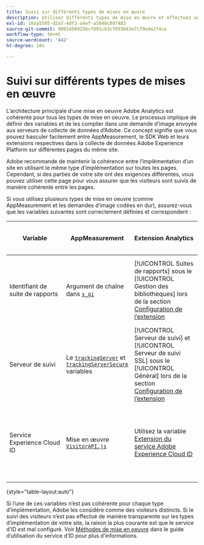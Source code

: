 ```yaml
---
title: Suivi sur différents types de mises en œuvre
description: Utilisez différents types de mise en œuvre et effectuez un suivi transparent des visiteurs entre eux.
exl-id: 18aa5595-d2a7-4df2-a4ef-a5040c097483
source-git-commit: 90914569256cf891cb3cf693843e7cf9ede2f4ce
workflow-type: tm+mt
source-wordcount: '442'
ht-degree: 18%

---
```


# Suivi sur différents types de mises en œuvre

L’architecture principale d’une mise en oeuvre Adobe Analytics est cohérente pour tous les types de mise en oeuvre. Le processus implique de définir des variables et de les compiler dans une demande d’image envoyée aux serveurs de collecte de données d’Adobe. Ce concept signifie que vous pouvez basculer facilement entre AppMeasurement, le SDK Web et leurs extensions respectives dans la collecte de données Adobe Experience Platform sur différentes pages du même site.

Adobe recommande de maintenir la cohérence entre l’implémentation d’un site en utilisant le même type d’implémentation sur toutes les pages. Cependant, si des parties de votre site ont des exigences différentes, vous pouvez utiliser cette page pour vous assurer que les visiteurs sont suivis de manière cohérente entre les pages.

Si vous utilisez plusieurs types de mise en oeuvre (comme AppMeasurement et les demandes d’image codées en dur), assurez-vous que les variables suivantes sont correctement définies et correspondent :

| Variable | AppMeasurement | Extension Analytics | SDK Web | Extension SDK web | Demande d’image codée en dur |
| --- | --- | --- | --- | --- | --- |
| Identifiant de suite de rapports | Argument de chaîne dans [`s_gi`](../vars/functions/s-gi.md) | [!UICONTROL Suites de rapports] sous le [!UICONTROL Gestion des bibliothèques] lors de la section [Configuration de l’extension](https://experienceleague.adobe.com/docs/experience-platform/tags/extensions/client/analytics/overview.html) | Ajoutez Adobe Analytics en tant que service lorsque [Configuration d’un flux de données](https://experienceleague.adobe.com/docs/experience-platform/edge/datastreams/configure.html?lang=fr) | Ajoutez Adobe Analytics en tant que service lorsque [Configuration d’un flux de données](https://experienceleague.adobe.com/docs/experience-platform/edge/datastreams/configure.html?lang=fr) | Partie de l’URL `pathname` (après `/b/ss/`) |
| Serveur de suivi | Le [`trackingServer`](../vars/config-vars/trackingserver.md) et [`trackingServerSecure`](../vars/config-vars/trackingserversecure.md) variables | [!UICONTROL Serveur de suivi] et [!UICONTROL Serveur de suivi SSL] sous le [!UICONTROL Général] lors de la section [Configuration de l’extension](https://experienceleague.adobe.com/docs/experience-platform/tags/extensions/client/analytics/overview.html) | Le `edgeDomain` lorsque [Configuration du SDK Web](https://experienceleague.adobe.com/docs/experience-platform/edge/fundamentals/configuring-the-sdk.html?lang=fr) | Le [!UICONTROL Domaine Edge] when [Configuration de l’extension](https://experienceleague.adobe.com/docs/experience-platform/edge/extension/web-sdk-extension-configuration.html?lang=fr) | Le `hostname` de l’URL de demande d’image |
| Service Experience Cloud ID | Mise en œuvre [`VisitorAPI.js`](https://experienceleague.adobe.com/docs/id-service/using/implementation/setup-analytics.html?lang=fr) | Utilisez la variable [Extension du service Adobe Experience Cloud ID](https://experienceleague.adobe.com/docs/experience-platform/tags/extensions/client/id-service/overview.html) | Utilisez la variable [Extension du service Adobe Experience Cloud ID](https://experienceleague.adobe.com/docs/experience-platform/tags/extensions/client/id-service/overview.html) | Utilisez la variable [Extension du service Adobe Experience Cloud ID](https://experienceleague.adobe.com/docs/experience-platform/tags/extensions/client/id-service/overview.html) | Effectuez une [appel distinct aux serveurs du service d’ID](https://experienceleague.adobe.com/docs/id-service/using/implementation/direct-integration.html) pour obtenir l’identifiant souhaité |

{style=&quot;table-layout:auto&quot;}

Si l’une de ces variables n’est pas cohérente pour chaque type d’implémentation, Adobe les considère comme des visiteurs distincts. Si le suivi des visiteurs n’est pas effectué de manière transparente sur les types d’implémentation de votre site, la raison la plus courante est que le service d’ID est mal configuré. Voir [Méthodes de mise en oeuvre](https://experienceleague.adobe.com/docs/id-service/using/implementation/implementation-methods.html) dans le guide d’utilisation du service d’ID pour plus d’informations.
